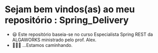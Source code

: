 # Sejam bem vindos(as) ao meu repositório : Spring_Delivery

- 😃 Este repositório baseia-se no curso Especialista Spring REST da ALGAWORKS ministrado pelo prof. Alex.
- 🚶🚶🚶 ...Estamos caminhando.



